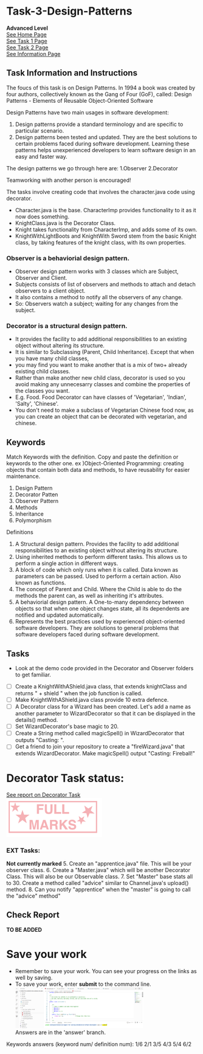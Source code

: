 # Task-3-Design-Patterns
**Advanced Level**<br/>
[See Home Page ](/README.md)<br/>
[See Task 1 Page ](/Task1.md)<br/>
[See Task 2 Page ](/Task2.md)<br/>
[See Information Page ](/Info.md)<br/>

## Task Information and Instructions
The foucs of this task is on Design Patterns.
In 1994 a book was created by four authors, collectively known as the Gang of Four (GoF), called:
Design Patterns - Elements of Reusable Object-Oriented Software <br>

Design Patterns have two main usages in software development:

1. Design patterns provide a standard terminology and are specific to particular scenario. 
2. Design patterns been tested and updated. They are the best solutions to certain problems faced during software development.
 Learning these patterns helps unexperienced developers to learn software design in an easy and faster way.

The design patterns we go through here are:
1.Observer
2.Decorator

Teamworking with another person is encouraged!

The tasks involve creating code that involves the character.java code using decorator.
- Character.java is the base. CharacterImp provides functionality to it as it now does something.
- KnightClass.java is the Decorator Class.
- Knight takes functionality from CharacterImp, and adds some of its own.
- KnightWithLightBoots and KnightWith Sword stem from the basic Knight class, by taking features of the knight class, with its own properties.

### Observer is a behaviorial design pattern. 
- Observer design pattern works with 3 classes which are Subject, Observer and Client.
- Subjects consists of list of observers and methods to attach and detach observers to a client object. 
- It also contains a method to notify all the observers of any change. 
- So: Observers watch a subject; waiting for any changes from the subject.

### Decorator is a structural design pattern.
- It provides the facility to add additional responsibilities to an existing object without altering its structure.
- It is similar to Subclassing (Parent, Child Inheritance). Except that when you have many child classes, 
- you may find you want to make another that is a mix of two+ already existing child classes.
- Rather than make another new child class, decorator is used so you avoid making any unnecesarry classes and combine the properties
 of the classes you want.
- E.g. Food. Food Decorator can have classes of 'Vegetarian', 'Indian', 'Salty', 'Chinese'.
- You don't need to make a subclass of Vegetarian Chinese food now, as you can create an object that can be decorated with vegetarian, and chinese.

## Keywords
Match Keywords with the definition. Copy and paste the definition or keywords to the other one.
ex )Object-Oriented Programming: creating objects that contain both data and methods, to have reusability for easier maintenance.

1. Design Pattern
2. Decorator Patten
3. Observer Pattern
4. Methods
5. Inheritance
6. Polymorphism

Definitions
1. A Structural design pattern. Provides the facility to add additional responsibilities to an existing object without altering its structure.
2. Using inherited methods to perform different tasks. This allows us to perform a single action in different ways.
3. A block of code which only runs when it is called. Data known as parameters can be passed. Used to perform a certain action. Also known as functions.
4. The concept of Parent and Child. Where the Child is able to do the methods the parent can, as well as inheriting it's attributes.
5. A behaviorial design pattern. A One-to-many dependency between objects so that when one object changes state, all its dependents are notified and updated automatically.
6. Represents the best practices used by experienced object-oriented software developers. They are solutions to general problems that software developers faced during software development.

## Tasks
- Look at the demo code provided in the Decorator and Observer folders to get familiar.
- [ ] Create a KnightWithAShield.java class, that extends knightClass and returns " + shield " when the job function is called.
- [ ] Make KnightWithAShield.java class provide 10 extra defence.
- [ ] A Decorator class for a Wizard has been created. Let's add a name as another parameter to WizardDecorator so that it can be displayed in the details() method.
- [ ] Set WizardDecorator's base magic to 20. 
- [ ] Create a String method called magicSpell() in WizardDecorator that outputs "Casting: ".
- [ ] Get a friend to join your repository to create a "fireWizard.java" that extends WizardDecorator. Make magicSpell() output "Casting: Fireball!"

# Decorator Task status:<br/>
[See report on Decorator Task](decorator.md)<br/>
<img src="Images/decorator.jpg" width="50%" height="50%"><br/>


### EXT Tasks:
**Not currently marked**
5. Create an "apprentice.java" file. This will be your observer class.
6. Create a "Master.java" which will be another Decorator Class. This will also be our Observable class.
7. Set "Master" base stats all to 30. Create a method called "advice" similar to Channel.java's upload() method.
8. Can you notify "apprentice" when the "master" is going to call the "advice" method"

## Check Report
**TO BE ADDED**

# Save your work
- Remember to save your work. You can see your progress on the links as well by saving.
- To save your work, enter **submit** to the command line.
<br/><img src="Images/submit.PNG" width="70%" height="70%"><br/>
Answers are in the 'answer' branch.

Keywords answers (keyword num/ definition num):
1/6
2/1
3/5
4/3
5/4
6/2
